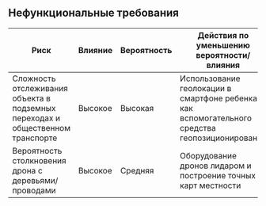 ## Нефункциональные требования

|Риск|Влияние|Вероятность|Действия по уменьшению вероятности/влияния|
-----|-------|-----------|-------------------------------------------
|Сложность отслеживания объекта в подземных переходах и общественном транспорте|Высокое|Высокая|Использование геолокации в смартфоне ребенка как вспомогательного средства геопозиционирования|
|Вероятность столкновения дрона с деревьями/проводами|Высокое|Средняя|Оборудование дронов лидаром и построение точных карт местности|